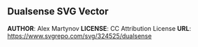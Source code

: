 ## Dualsense SVG Vector

**AUTHOR**: Alex Martynov
**LICENSE**: CC Attribution License
**URL**: https://www.svgrepo.com/svg/324525/dualsense

